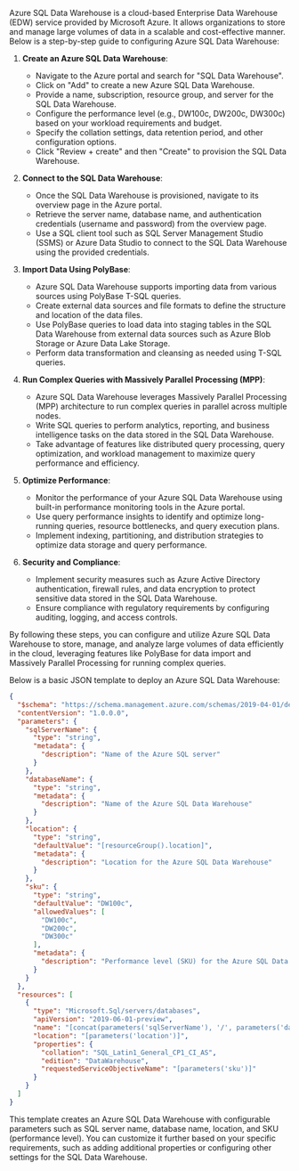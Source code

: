 Azure SQL Data Warehouse is a cloud-based Enterprise Data Warehouse (EDW) service provided by Microsoft Azure. It allows organizations to store and manage large volumes of data in a scalable and cost-effective manner. Below is a step-by-step guide to configuring Azure SQL Data Warehouse:

1. **Create an Azure SQL Data Warehouse**:
   - Navigate to the Azure portal and search for "SQL Data Warehouse".
   - Click on "Add" to create a new Azure SQL Data Warehouse.
   - Provide a name, subscription, resource group, and server for the SQL Data Warehouse.
   - Configure the performance level (e.g., DW100c, DW200c, DW300c) based on your workload requirements and budget.
   - Specify the collation settings, data retention period, and other configuration options.
   - Click "Review + create" and then "Create" to provision the SQL Data Warehouse.

2. **Connect to the SQL Data Warehouse**:
   - Once the SQL Data Warehouse is provisioned, navigate to its overview page in the Azure portal.
   - Retrieve the server name, database name, and authentication credentials (username and password) from the overview page.
   - Use a SQL client tool such as SQL Server Management Studio (SSMS) or Azure Data Studio to connect to the SQL Data Warehouse using the provided credentials.

3. **Import Data Using PolyBase**:
   - Azure SQL Data Warehouse supports importing data from various sources using PolyBase T-SQL queries.
   - Create external data sources and file formats to define the structure and location of the data files.
   - Use PolyBase queries to load data into staging tables in the SQL Data Warehouse from external data sources such as Azure Blob Storage or Azure Data Lake Storage.
   - Perform data transformation and cleansing as needed using T-SQL queries.

4. **Run Complex Queries with Massively Parallel Processing (MPP)**:
   - Azure SQL Data Warehouse leverages Massively Parallel Processing (MPP) architecture to run complex queries in parallel across multiple nodes.
   - Write SQL queries to perform analytics, reporting, and business intelligence tasks on the data stored in the SQL Data Warehouse.
   - Take advantage of features like distributed query processing, query optimization, and workload management to maximize query performance and efficiency.

5. **Optimize Performance**:
   - Monitor the performance of your Azure SQL Data Warehouse using built-in performance monitoring tools in the Azure portal.
   - Use query performance insights to identify and optimize long-running queries, resource bottlenecks, and query execution plans.
   - Implement indexing, partitioning, and distribution strategies to optimize data storage and query performance.

6. **Security and Compliance**:
   - Implement security measures such as Azure Active Directory authentication, firewall rules, and data encryption to protect sensitive data stored in the SQL Data Warehouse.
   - Ensure compliance with regulatory requirements by configuring auditing, logging, and access controls.

By following these steps, you can configure and utilize Azure SQL Data Warehouse to store, manage, and analyze large volumes of data efficiently in the cloud, leveraging features like PolyBase for data import and Massively Parallel Processing for running complex queries.


Below is a basic JSON template to deploy an Azure SQL Data Warehouse:

```json
{
  "$schema": "https://schema.management.azure.com/schemas/2019-04-01/deploymentTemplate.json#",
  "contentVersion": "1.0.0.0",
  "parameters": {
    "sqlServerName": {
      "type": "string",
      "metadata": {
        "description": "Name of the Azure SQL server"
      }
    },
    "databaseName": {
      "type": "string",
      "metadata": {
        "description": "Name of the Azure SQL Data Warehouse"
      }
    },
    "location": {
      "type": "string",
      "defaultValue": "[resourceGroup().location]",
      "metadata": {
        "description": "Location for the Azure SQL Data Warehouse"
      }
    },
    "sku": {
      "type": "string",
      "defaultValue": "DW100c",
      "allowedValues": [
        "DW100c",
        "DW200c",
        "DW300c"
      ],
      "metadata": {
        "description": "Performance level (SKU) for the Azure SQL Data Warehouse"
      }
    }
  },
  "resources": [
    {
      "type": "Microsoft.Sql/servers/databases",
      "apiVersion": "2019-06-01-preview",
      "name": "[concat(parameters('sqlServerName'), '/', parameters('databaseName'))]",
      "location": "[parameters('location')]",
      "properties": {
        "collation": "SQL_Latin1_General_CP1_CI_AS",
        "edition": "DataWarehouse",
        "requestedServiceObjectiveName": "[parameters('sku')]"
      }
    }
  ]
}
```

This template creates an Azure SQL Data Warehouse with configurable parameters such as SQL server name, database name, location, and SKU (performance level). You can customize it further based on your specific requirements, such as adding additional properties or configuring other settings for the SQL Data Warehouse.
